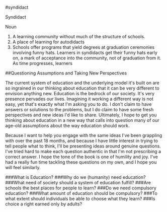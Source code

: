 #syndidact

Syndidact

Noun

1. A learning community without much of the structure of schools.
2. A place of learning for autodidacts
2. Schools offer programs that yield degrees at graduation ceremonies involving funny hats. Learners in syndidacts get their funny hats early on, a mark of acceptance into the community, not of graduation from it. As time progresses, learners


##Questioning Assumptions and Taking New Perspectives

The current system of education and the underlying model it's built on are so ingrained in our thinking about education that it can be very different to envision anything new. Education is the bedrock of our society. It's very presence pervades our lives. Imagining it working a different way is not easy, yet that's exactly what I'm asking you to do. I don't claim to have answers or solutions to the problems, but I do claim to have some fresh perspectives and new ideas I'd like to share. Ultimately, I hope to get you thinking about education in a new way that calls into question many of our age-old assumptions about the way education should work.

Because I want to help you engage with the same ideas I've been grappling with over the past 18 months, and because I have little interest in trying to tell people what to think, I'll be presenting ideas around genuine questions. I've tried hard to make each question authentic in that I'm not prescribing a correct answer. I hope the tone of the book is one of humility and joy. I've had a really fun time tackling these questions on my own, and I hope you will feel similarly.

###What is Education?
###Why do we (humanity) need education?
###What need of society should a system of education fulfill?
###Are schools the best places for people to learn?
###Do we need compulsory education?
###What amount of education should be compulsory?
###To what extent should individuals be able to choose what they learn?
###Is choice a right earned only by adults?
